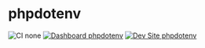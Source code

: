# phpdotenv

![CI none](https://img.shields.io/badge/ci-none-orange.svg)
[![Dashboard phpdotenv](https://img.shields.io/badge/dashboard-phpdotenv-yellow.svg)](https://dashboard.pantheon.io/sites/4f9760cf-fbd5-494d-bdfd-72fbb7550e4f#dev/code)
[![Dev Site phpdotenv](https://img.shields.io/badge/site-phpdotenv-blue.svg)](http://dev-phpdotenv.pantheonsite.io/)